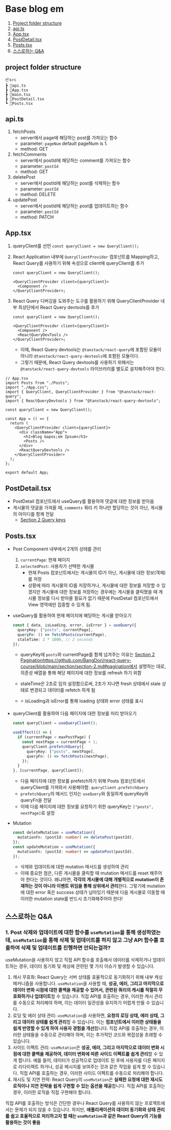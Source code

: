 # Base blog em

1. [Project folder structure](#project-folder-structure)
2. [api.ts](#apits)
3. [App.tsx](#apptsx)
4. [PostDetail.tsx](#postdetailtsx)
5. [Posts.tsx](#poststsx)
6. [스스로하는 Q&A](#스스로하는-qa)

## project folder structure

```
📦src
┣ 📜api.ts
┣ 📜App.tsx
┣ 📜main.tsx
┣ 📜PostDetail.tsx
┗ 📜Posts.tsx
```

## api.ts

1. fetchPosts
   - server에서 page에 해당하는 post를 가져오는 함수
   - parameter: `pageNum` default pageNum is 1.
   - method: GET
2. fetchComments
   - server에서 postId에 해당하는 comment를 가져오는 함수
   - parameter: `postId`
   - method: GET
3. deletePost
   - server에서 postId에 해당하는 post를 삭제하는 함수
   - parameter: `postId`
   - method: DELETE
4. updatePost
   - server에서 postId에 해당하는 post를 업데이트하는 함수
   - parameter: `postId`
   - method: PATCH

## App.tsx

1. queryClient를 선언 `const queryClient = new QueryClient();`
2. React Application 내부에 `QueryClientProvider` 컴포넌트를 Mapping하고, React Query를 사용하기 위해 속성으로 client에 queryClient를 추가

   ```tsx
   const queryClient = new QueryClient();

   <QueryClientProvider client={queryClient}>
     <Component />
   </QueryClientProvider>;
   ```

3. React Query 디버깅을 도와주는 도구를 활용하기 위해 QueryClientProvider 내부 최상단에서 React Query devtools를 추가

   ```tsx
   const queryClient = new QueryClient();

   <QueryClientProvider client={queryClient}>
     <Component />
     <ReactQueryDevTools />
   </QueryClientProvider>;
   ```

   - 이때, React Query devtools는 `@tanstack/react-query`에 포함된 모듈이 아니라 `@tanstack/react-query-devtools`에 포함된 모듈이다.
   - 그렇기 때문에, React Query devtools를 사용하기 위해서는 `@tanstack/react-query-devtools` 라이브러리를 별도로 설치해주어야 한다.

```tsx
// App.tsx
import Posts from "./Posts";
import "./App.css";
import { QueryClient, QueryClientProvider } from "@tanstack/react-query";
import { ReactQueryDevtools } from "@tanstack/react-query-devtools";

const queryClient = new QueryClient();

const App = () => {
  return (
    <QueryClientProvider client={queryClient}>
      <div className="App">
        <h1>Blog &apos;em Ipsum</h1>
        <Posts />
      </div>
      <ReactQueryDevtools />
    </QueryClientProvider>
  );
};

export default App;
```

## PostDetail.tsx

- PostDetail 컴포넌트에서 useQuery를 활용하여 댓글에 대한 정보를 받아옴
- 게시물의 댓글을 가져올 때, `comments` 쿼리 키 하나만 할당하는 것이 아닌, 게시물의 아이디를 함께 전달
  - [Section 2 Query keys](https://github.com/BangDori/react-query-course/blob/main/section/section-2.md#query-keys)

## Posts.tsx

- Post Component 내부에서 2개의 상태를 관리

  1. `currentPage`: 현재 페이지
  2. `selectedPost`: 사용자가 선택한 게시물
     - 현재 Posts 컴포넌트에서는 게시물의 ID가 아닌, 게시물에 대한 정보(객체)를 저장
     - 상황에 따라 게시물의 ID를 저장하거나, 게시물에 대한 정보를 저장할 수 있겠지만 게시물에 대한 정보를 저장하는 경우에는 게시물을 클릭했을 때 게시물 정보를 다시 받아올 필요가 없기 때문에 PostDetail 컴포넌트에서 View 영역에만 집중할 수 있게 됨.

- useQuery를 활용하여 현재 페이지에 해당하는 게시물 받아오기

  ```typescript
  const { data, isLoading, error, isError } = useQuery({
    queryKey: ["posts", currentPage],
    queryFn: () => fetchPosts(currentPage),
    staleTime: 2 * 1000, // 2 seconds
  });
  ```

  - queryKey에 `posts`와 currentPage를 함께 넘겨주는 이유는 [Section 2 Pagination](https://github.com/BangDori/react-query-course/blob/main/section/section-2.md#pagination)https://github.com/BangDori/react-query-course/blob/main/section/section-2.md#pagination에서 설명하는 데로, 의존성 배열을 통해 해당 페이지에 대한 정보를 refresh 하기 위함
  - staleTime은 2초로 임의 설정함으로써, 2초가 지나면 fresh 상태에서 stale 상태로 변경되고 데이터를 refetch 하게 됨

  - ⭐ isLoading과 isError를 통해 loading 상태와 error 상태를 표시

- queryClient를 활용하여 다음 페이지에 대한 정보를 미리 받아오기

  ```typescript
  const queryClient = useQueryClient();

  useEffect(() => {
    if (currentPage < maxPostPage) {
      const nextPage = currentPage + 1;
      queryClient.prefetchQuery({
        queryKey: ["posts", nextPage],
        queryFn: () => fetchPosts(nextPage),
      });
    }
  }, [currentPage, queryClient]);
  ```

  - 다음 페이지에 대한 정보를 prefetch하기 위해 Posts 컴포넌트에서 queryClient를 가져와서 사용해야함. `queryClient.prefetchQuery`
  - `prefetchQuery`의 메서드 인자는 `useQuery`와 동일하게 queryKey와 queryFn을 전달
  - 이때 다음 페이지에 대한 정보를 요청하기 위한 queryKey는 `["posts", nextPage]`로 설정

- Mutation

  ```typescript
  const deleteMutation = useMutation({
    mutationFn: (postId: number) => deletePost(postId),
  });
  const updateMutation = useMutation({
    mutationFn: (postId: number) => updatePost(postId),
  });
  ```

  - 삭제와 업데이트에 대한 mutation 메서드를 생성하여 관리
  - 이때 중요한 점은, 다른 게시물을 클릭할 때 mutation 메서드를 reset 해주어야 한다는 것이다. 왜냐하면, **각각의 게시물에 대해 개별적으로 mutation이 존재하는 것이 아니라 이벤트 위임을 통해 상위에서 관리**한다. 그렇기에 mutation에 대한 error 혹은 success 상태가 남아있기 때문에 다음 게시물로 이동할 때 이러한 mutation state를 반드시 초기화해주어야 한다!

## 스스로하는 Q&A

### 1. Post 삭제와 업데이트에 대한 함수를 `useMutation`을 통해 생성하였는데, `useMutation`을 통해 삭제 및 업데이트를 하지 않고 그냥 API 함수를 호출하여 삭제 및 업데이트를 진행하면 안되는걸까?

useMutation을 사용하지 않고 직접 API 함수를 호출해서 데이터를 삭제하거나 업데이트하는 경우, 데이터 동기화 및 캐싱에 관련된 몇 가지 이슈가 발생할 수 있습니다.

1. 캐시 무효화: React Query는 서버 상태를 효율적으로 동기화하기 위해 내부 캐싱 메커니즘을 사용합니다. `useMutation`을 사용할 때, **성공, 에러, 그리고 마지막으로 데이터 변화 시점에 대한 콜백을 제공할 수 있어서, 관련된 쿼리의 캐시를 적절히 무효화하거나 업데이트**할 수 있습니다. 직접 API를 호출하는 경우, 이러한 캐시 관리를 수동으로 처리해야 하며, 이는 데이터 일관성을 유지하기 어렵게 만들 수 있습니다.
2. 로딩 및 에러 상태 관리: `useMutation`을 사용하면, **요청의 로딩 상태, 에러 상태, 그리고 데이터 상태를 쉽게 관리**할 수 있습니다. 이는 **컴포넌트에서 이러한 상태들을 쉽게 반영할 수 있게 하여 사용자 경험을 개선**합니다. 직접 API를 호출하는 경우, 이러한 상태들을 수동으로 관리해야 하며, 이는 추가적인 코드와 복잡성을 초래할 수 있습니다.
3. 사이드 이펙트 관리: `useMutation`은 **성공, 에러, 그리고 마지막으로 데이터 변화 시점에 대한 콜백을 제공하여, 데이터 변화에 따른 사이드 이펙트를 쉽게 관리**할 수 있게 합니다. 예를 들어, 데이터가 성공적으로 업데이트 된 후에 사용자를 다른 페이지로 리다이렉트 하거나, 성공 메시지를 보여주는 것과 같은 작업을 쉽게 할 수 있습니다. 직접 API를 호출하는 경우, 이러한 사이드 이펙트를 수동으로 처리해야 합니다.
4. 재시도 및 지연 전략: React Query의 `useMutation`은 **실패한 요청에 대한 재시도 로직이나 지연 전략을 쉽게 구현할 수 있는 옵션을 제공**합니다. 직접 API를 호출하는 경우, 이러한 로직을 직접 구현해야 합니다.

직접 API를 호출하는 방식은 간단한 경우나 React Query를 사용하지 않는 프로젝트에서는 문제가 되지 않을 수 있습니다. 하지만, **애플리케이션의 데이터 동기화와 상태 관리를 쉽고 효율적으로 처리하고자 할 때는 `useMutation`과 같은 React Query의 기능을 활용하는 것이 좋음**

